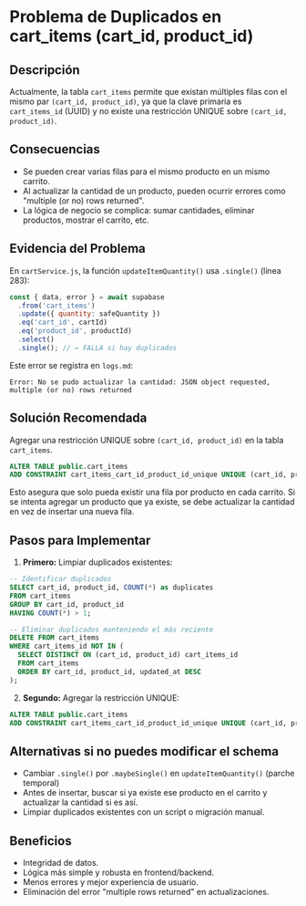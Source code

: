 # Problema de Duplicados en cart_items (cart_id, product_id)

## Descripción
Actualmente, la tabla `cart_items` permite que existan múltiples filas con el mismo par `(cart_id, product_id)`, ya que la clave primaria es `cart_items_id` (UUID) y no existe una restricción UNIQUE sobre `(cart_id, product_id)`.

## Consecuencias
- Se pueden crear varias filas para el mismo producto en un mismo carrito.
- Al actualizar la cantidad de un producto, pueden ocurrir errores como "multiple (or no) rows returned".
- La lógica de negocio se complica: sumar cantidades, eliminar productos, mostrar el carrito, etc.

## Evidencia del Problema
En `cartService.js`, la función `updateItemQuantity()` usa `.single()` (línea 283):
```javascript
const { data, error } = await supabase
  .from('cart_items')
  .update({ quantity: safeQuantity })
  .eq('cart_id', cartId)
  .eq('product_id', productId)
  .select()
  .single(); // ← FALLA si hay duplicados
```

Este error se registra en `logs.md`:
```
Error: No se pudo actualizar la cantidad: JSON object requested, multiple (or no) rows returned
```

## Solución Recomendada
Agregar una restricción UNIQUE sobre `(cart_id, product_id)` en la tabla `cart_items`.

```sql
ALTER TABLE public.cart_items
ADD CONSTRAINT cart_items_cart_id_product_id_unique UNIQUE (cart_id, product_id);
```

Esto asegura que solo pueda existir una fila por producto en cada carrito. Si se intenta agregar un producto que ya existe, se debe actualizar la cantidad en vez de insertar una nueva fila.

## Pasos para Implementar
1. **Primero:** Limpiar duplicados existentes:
```sql
-- Identificar duplicados
SELECT cart_id, product_id, COUNT(*) as duplicates 
FROM cart_items 
GROUP BY cart_id, product_id 
HAVING COUNT(*) > 1;

-- Eliminar duplicados manteniendo el más reciente
DELETE FROM cart_items 
WHERE cart_items_id NOT IN (
  SELECT DISTINCT ON (cart_id, product_id) cart_items_id
  FROM cart_items 
  ORDER BY cart_id, product_id, updated_at DESC
);
```

2. **Segundo:** Agregar la restricción UNIQUE:
```sql
ALTER TABLE public.cart_items
ADD CONSTRAINT cart_items_cart_id_product_id_unique UNIQUE (cart_id, product_id);
```

## Alternativas si no puedes modificar el schema
- Cambiar `.single()` por `.maybeSingle()` en `updateItemQuantity()` (parche temporal)
- Antes de insertar, buscar si ya existe ese producto en el carrito y actualizar la cantidad si es así.
- Limpiar duplicados existentes con un script o migración manual.

## Beneficios
- Integridad de datos.
- Lógica más simple y robusta en frontend/backend.
- Menos errores y mejor experiencia de usuario.
- Eliminación del error "multiple rows returned" en actualizaciones.
